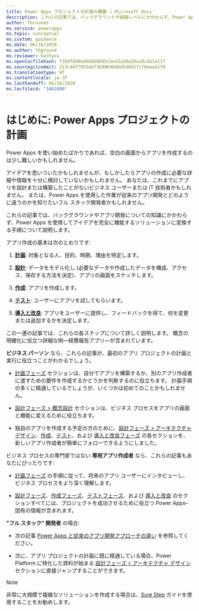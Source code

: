```yaml
---
title: Power Apps プロジェクトの計画の概要 | Microsoft Docs
description: これらの記事では、バックグラウンドや経験レベルにかかわらず、Power Apps を使用してアイデアを実用的なソリューションに変換する手順について説明します。
author: TGrounds
ms.service: powerapps
ms.topic: conceptual
ms.custom: guidance
ms.date: 06/16/2020
ms.author: thground
ms.reviewer: kathyos
ms.openlocfilehash: f104f688646b0b80d5cbed3a20a26a10cda1e117
ms.sourcegitcommit: 213c46f7055eb71b9064b0645d8d17cf8eaad179
ms.translationtype: HT
ms.contentlocale: ja-JP
ms.lasthandoff: 06/16/2020
ms.locfileid: "3461600"
---
```

# <a name="introduction-planning-a-power-apps-project"></a>はじめに: Power Apps プロジェクトの計画

Power Apps を使い始めたばかりであれば、空白の画面からアプリを作成するのは少し難しいかもしれません。

アイデアを思いついたかもしれませんが、もしかしたらアプリの作成に必要な詳細や情報を十分に検討していないかもしれません。 あなたは、これまでにアプリを設計または構築したことがないビジネス ユーザーまたは IT 技術者かもしれません。 または、Power Apps を使用した作業が従来のアプリ開発とどのように違うのかを知りたいフル スタック開発者かもしれません。

これらの記事では、バックグラウンドやアプリ開発についての知識にかかわらず、Power Apps を使用してアイデアを完全に機能するソリューションに変換する手順について説明します。

アプリ作成の基本は次のとおりです:

1. [**計画**](planning-phase.md): 対象となる人、目的、時期、理由を特定します。

2. [**設計**](designing-phase.md): データをモデル化し (必要なデータや作成したデータを構成、アクセス、保存する方法を決定)、アプリの画面をスケッチします。

3. [**作成**](making-phase.md): アプリを作成します。

4. [**テスト**](testing-phase.md): ユーザーにアプリを試してもらいます。

5. [**導入と改良**](discoverability.md): アプリをユーザーに提供し、フィードバックを得て、何を変更または追加するかを決定します。

この一連の記事では、これらの各ステップについて詳しく説明します。
概念の明確化に役立つ詳細な例&mdash;経費報告アプリ&mdash;が含まれています。

**ビジネス パーソン** なら、これらの記事が、最初のアプリ プロジェクトの計画と実行に役立つことがわかるでしょう。

- [計画フェーズ](planning-phase.md) セクションは、自分でアプリを構築するか、別のアプリ作成者に渡すための要件を作成するかどうかを判断するのに役立ちます。 計画手順の多くに精通しているでしょうが、いくつかは初めてのことかもしれません。

- [設計フェーズ \> 概念設計](app-tasks.md) セクションは、ビジネス プロセスをアプリの画面と機能に変えるために役立ちます。

- 独自のアプリを作成する予定の方のために、[設計フェーズ \> アーキテクチャ デザイン](where-is-data.md)、[作成](making-phase.md)、[テスト](testing-phase.md)、および [導入と改良フェーズ](discoverability.md) の各セクションを、新しいアプリ作成者が簡単にフォローできるようにしました。

ビジネス プロセスの専門家ではない **専用アプリ作成者** なら、これらの記事もあなたにぴったりです:

- [計画フェーズ](planning-phase.md) の手順に従って、将来のアプリ ユーザーにインタビューし、ビジネス プロセスをより深く理解します。

- [設計フェーズ](designing-phase.md)、[作成フェーズ](making-phase.md)、[テストフェーズ](testing-phase.md)、および [導入と改良](discoverability.md) のセクションすべてには、プロジェクトを成功させるために役立つ Power Apps&ndash;固有の情報が含まれます。

**"フル スタック" 開発者** の場合:

- 次の記事 [Power Apps と従来のアプリ開発アプローチの違い](app-development-approaches.md) を参照してください。

- 次に、アプリ プロジェクトの計画に既に精通している場合、Power Platform に特化した資料が始まる [設計フェーズ \> アーキテクチャ デザイン](where-is-data.md) セクションに直接ジャンプすることができます。

> [!NOTE]
> 非常に大規模で複雑なソリューションを作成する場合は、[Sure Step](https://mbs.microsoft.com/customersource/Global/SureStep) ガイドを使用することをお勧めします。
